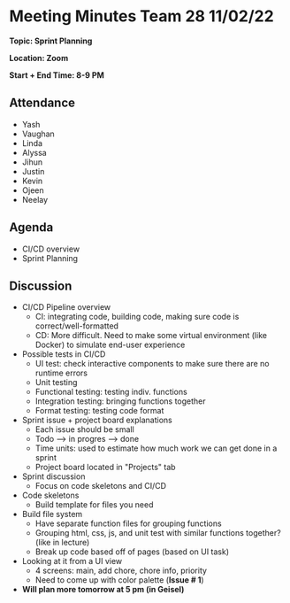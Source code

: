 # Meeting Minutes Team 28 11/02/22

**Topic: Sprint Planning**

**Location: Zoom**

**Start + End Time: 8-9 PM**

## Attendance
- Yash
- Vaughan
- Linda
- Alyssa
- Jihun
- Justin
- Kevin
- Ojeen
- Neelay

## Agenda

- CI/CD overview
- Sprint Planning

## Discussion

- CI/CD Pipeline overview
  - CI: integrating code, building code, making sure code is correct/well-formatted
  - CD: More difficult. Need to make some virtual environment (like Docker) to simulate end-user experience
- Possible tests in CI/CD
  - UI test: check interactive components to make sure there are no runtime errors
  - Unit testing
  - Functional testing: testing indiv. functions
  - Integration testing: bringing functions together
  - Format testing: testing code format
- Sprint issue + project board explanations
  - Each issue should be small
  - Todo --> in progres --> done
  - Time units: used to estimate how much work we can get done in a sprint
  - Project board located in "Projects" tab
- Sprint discussion
  - Focus on code skeletons and CI/CD
- Code skeletons
  - Build template for files you need
- Build file system
  - Have separate function files for grouping functions
  - Grouping html, css, js, and unit test with similar functions together? (like in lecture)
  - Break up code based off of pages (based on UI task)
- Looking at it from a UI view
  - 4 screens: main, add chore, chore info, priority
  - Need to come up with color palette (**Issue # 1**)
- **Will plan more tomorrow at 5 pm (in Geisel)**
